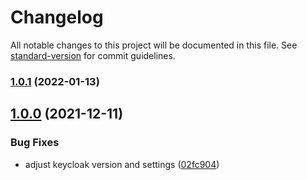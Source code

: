 # Changelog

All notable changes to this project will be documented in this file. See [standard-version](https://github.com/conventional-changelog/standard-version) for commit guidelines.

### [1.0.1](https://github.com/innovation-hub-bergisches-rheinland/prox-job-service/compare/v1.0.0...v1.0.1) (2022-01-13)

## [1.0.0](https://github.com/innovation-hub-bergisches-rheinland/prox-job-service/compare/v0.2.0...v1.0.0) (2021-12-11)

### Bug Fixes

- adjust keycloak version and settings ([02fc904](https://github.com/innovation-hub-bergisches-rheinland/prox-job-service/commit/02fc904bc52dc1067e0bb85e0d39fdbedf92fe78))
